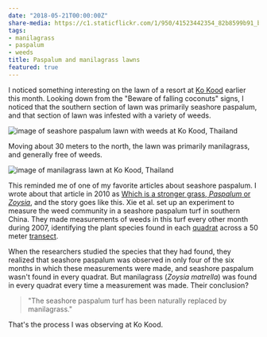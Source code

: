 ```yaml
---
date: "2018-05-21T00:00:00Z"
share-media: https://c1.staticflickr.com/1/950/41523442354_82b8599b91_b_d.jpg
tags:
- manilagrass
- paspalum
- weeds
title: Paspalum and manilagrass lawns
featured: true
---
```


I noticed something interesting on the lawn of a resort at [Ko Kood](https://www.travelfish.org/location/thailand/eastern_thailand/trat/ko_kut) earlier this month. Looking down from the "Beware of falling coconuts" signs, I noticed that the southern section of lawn was primarily seashore paspalum, and that section of lawn was infested with a variety of weeds.

![image of seashore paspalum lawn with weeds at Ko Kood, Thailand](https://c1.staticflickr.com/1/975/40437656420_561042a1cf_o_d.jpg)

Moving about 30 meters to the north, the lawn was primarily manilagrass, and generally free of weeds.

![image of manilagrass lawn at Ko Kood, Thailand](https://c1.staticflickr.com/1/950/41523442354_a8d13354b1_h_d.jpg)

This reminded me of one of my favorite articles about seashore paspalum. I wrote about that article in 2010 as [Which is a stronger grass, *Paspalum* or *Zoysia*](http://www.blog.asianturfgrass.com/2010/09/which-is-a-stronger-grass-paspalum-or-zoysia.html), and the story goes like this. Xie et al. set up an experiment to measure the weed community in a seashore paspalum turf in southern China. They made measurements of weeds in this turf every other month during 2007, identifying the plant species found in each [quadrat](https://en.oxforddictionaries.com/definition/quadrat) across a 50 meter [transect](https://en.oxforddictionaries.com/definition/transect). 

When the researchers studied the species that they had found, they realized that seashore paspalum was observed in only four of the six months in which these measurements were made, and seashore paspalum wasn't found in every quadrat. But manilagrass (*Zoysia matrella*) was found in every quadrat every time a measurement was made. Their conclusion? 

> "The seashore paspalum turf has been naturally replaced by manilagrass."

That's the process I was observing at Ko Kood.
